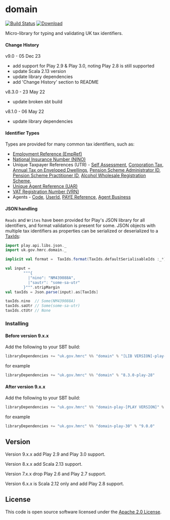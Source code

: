 domain
======
[![Build Status](https://travis-ci.org/hmrc/domain.svg)](https://travis-ci.org/hmrc/domain) [ ![Download](https://api.bintray.com/packages/hmrc/releases/domain/images/download.svg) ](https://bintray.com/hmrc/releases/domain/_latestVersion)

Micro-library for typing and validating UK tax identifiers.

#### Change History
v9.0 - 05 Dec 23
- add support for Play 2.9 & Play 3.0, noting Play 2.8 is still supported
- update Scala 2.13 version
- update library dependencies
- add 'Change History' section to README

v8.3.0 - 23 May 22
- update broken sbt build

v8.1.0 - 06 May 22
- update library dependencies


#### Identifier Types

Types are provided for many common tax identifiers, such as:

* [Employment Reference (EmpRef)](src/main/scala/uk/gov/hmrc/domain/EmpRef.scala)
* [National Insurance Number (NINO)](src/main/scala/uk/gov/hmrc/domain/Nino.scala)
* Unique Taxpayer References (UTR) - [Self Assessment](src/main/scala/uk/gov/hmrc/domain/SaUtr.scala), 
[Corporation Tax](src/main/scala/uk/gov/hmrc/domain/CtUtr.scala), [Annual Tax on Enveloped Dwellings](src/main/scala/uk/gov/hmrc/domain/AtedUtr.scala),
[Pension Scheme Administrator ID](src/main/scala/uk/gov/hmrc/domain/PsaId.scala),
[Pension Scheme Practitioner ID](src/main/scala/uk/gov/hmrc/domain/PspId.scala),
[Alcohol Wholesale Registration Scheme](src/main/scala/uk/gov/hmrc/domain/AwrsUtr.scala),
* [Unique Agent Reference (UAR)](src/main/scala/uk/gov/hmrc/domain/Uar.scala)
* [VAT Registration Number (VRN)](src/main/scala/uk/gov/hmrc/domain/Vrn.scala)
* Agents - [Code](src/main/scala/uk/gov/hmrc/domain/AgentCode.scala), 
[UserId](src/main/scala/uk/gov/hmrc/domain/AgentUserId.scala), 
[PAYE Reference](src/main/scala/uk/gov/hmrc/domain/PayeAgentReference.scala),
[Agent Business](src/main/scala/uk/gov/hmrc/domain/AgentBusinessUtr.scala)

#### JSON handling

`Reads` and `Writes` have been provided for Play's JSON library for all identifiers, and format validation is present for 
some. JSON objects with multiple tax identifiers as properties can be serialized or deserialized to a 
[TaxIds](src/main/scala/uk/gov/hmrc/domain/taxIds.scala):

```scala
import play.api.libs.json._
import uk.gov.hmrc.domain._

implicit val format =  TaxIds.format(TaxIds.defaultSerialisableIds :_*)

val input =
        """{
          |"nino": "NM439088A",
          |"sautr": "some-sa-utr"
        }""".stripMargin
val taxIds = Json.parse(input).as[TaxIds]

taxIds.nino  // Some(NM439088A)
taxIds.saUtr // Some(some-sa-utr)
taxIds.ctUtr // None
```

### Installing

#### Before version 9.x.x
Add the following to your SBT build:
```scala
libraryDependencies += "uk.gov.hmrc" %% "domain" % "[LIB VERSION]-play-[PLAY VERSION]"
```
for example
```scala
libraryDependencies += "uk.gov.hmrc" %% "domain" % "8.3.0-play-28"
```

#### After version 9.x.x
Add the following to your SBT build:
```scala
libraryDependencies += "uk.gov.hmrc" %% "domain-play-[PLAY VERSION]" % "[LIB VERSION]"
```
for example
```scala
libraryDependencies += "uk.gov.hmrc" %% "domain-play-30" % "9.0.0"
```

## Version

Version 9.x.x add Play 2.9 and Play 3.0 support. 

Version 8.x.x add Scala 2.13 support.

Version 7.x.x drop Play 2.6 and Play 2.7 support.

Version 6.x.x is Scala 2.12 only and add Play 2.8 support.


## License ##
 
This code is open source software licensed under the [Apache 2.0 License]("http://www.apache.org/licenses/LICENSE-2.0.html").

